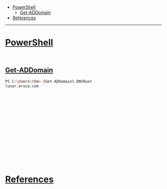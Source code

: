 - [PowerShell](#powershell)
    - [Get-ADDomain](#get-addomain)
- [References](#references)

-------------------------------------------

# [PowerShell](#powershell)

## 
```sh

```

## [Get-ADDomain](#get-addomain)
```sh
PS C:\Users\thm> (Get-ADDomain).DNSRoot
lunar.eruca.com
```

## 
```sh

```

## 
```sh

```

## 
```sh

```

## 
```sh

```

## 
```sh

```

## 
```sh

```

## 
```sh

```

## 
```sh

```

# [References](#references-1)

